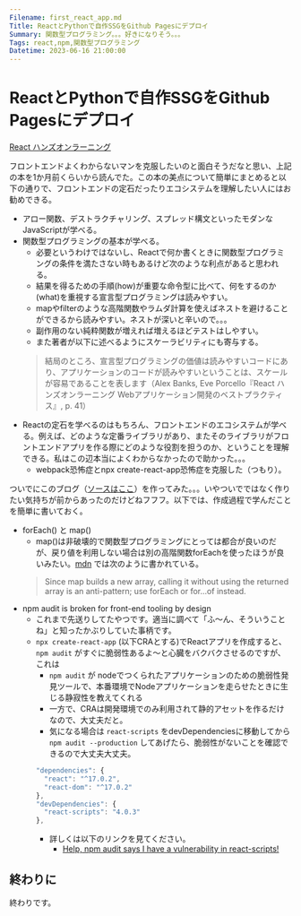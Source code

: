 ```yaml
---
Filename: first_react_app.md
Title: ReactとPythonで自作SSGをGithub Pagesにデプロイ
Summary: 関数型プログラミング。。。好きになりそう。。。
Tags: react,npm,関数型プログラミング
Datetime: 2023-06-16 21:00:00
---
```


# ReactとPythonで自作SSGをGithub Pagesにデプロイ

[React ハンズオンラーニング](https://www.oreilly.co.jp/books/9784873119380/)

フロントエンドよくわからないマンを克服したいのと面白そうだなと思い、上記の本を1か月前くらいから読んでた。この本の美点について簡単にまとめると以下の通りで、フロントエンドの定石だったりエコシステムを理解したい人にはお勧めできる。
- アロー関数、デストラクチャリング、スプレッド構文といったモダンなJavaScriptが学べる。
- 関数型プログラミングの基本が学べる。
  - 必要というわけではないし、Reactで何か書くときに関数型プログラミングの条件を満たさない時もあるけど次のような利点があると思われる。
  - 結果を得るための手順(how)が重要な命令型に比べて、何をするのか(what)を重視する宣言型プログラミングは読みやすい。
  - mapやfilterのような高階関数やラムダ計算を使えばネストを避けることができるから読みやすい。ネストが深いと辛いので。。。
  - 副作用のない純粋関数が増えれば増えるほどテストはしやすい。
  - また著者が以下に述べるようにスケーラビリティにも寄与する。
  > 結局のところ、宣言型プログラミングの価値は読みやすいコードにあり、アプリケーションのコードが読みやすいということは、スケールが容易であることを表します（Alex Banks, Eve Porcello『React ハンズオンラーニング Webアプリケーション開発のベストプラクティス』, p. 41）
- Reactの定石を学べるのはもちろん、フロントエンドのエコシステムが学べる。例えば、どのような定番ライブラリがあり、またそのライブラリがフロントエンドアプリを作る際にどのような役割を担うのか、ということを理解できる。私はこの辺本当によくわからなかったので助かった。。。
  - webpack恐怖症とnpx create-react-app恐怖症を克服した（つもり）。

ついでにこのブログ（[ソースはここ](https://github.com/metamasao/metamasao.github.io)）を作ってみた。。。いやついでではなく作りたい気持ちが前からあったのだけどねフフフ。以下では、作成過程で学んだことを簡単に書いておく。

- forEach() と map()
  - map()は非破壊的で関数型プログラミングにとっては都合が良いのだが、戻り値を利用しない場合は別の高階関数forEachを使ったほうが良いみたい。[mdn](https://developer.mozilla.org/en-US/docs/Web/JavaScript/Reference/Global_Objects/Array/map) では次のように書かれている。
  > Since map builds a new array, calling it without using the returned array is an anti-pattern; use forEach or for...of instead.
- npm audit is broken for front-end tooling by design
  - これまで先送りしてたやつです。適当に調べて「ふ～ん、そういうことね」と知ったかぶりしていた事柄です。
  - ```npx create-react-app``` (以下CRAとする)でReactアプリを作成すると、 ```npm audit``` がすぐに脆弱性あるよ～と心臓をバクバクさせるのですが、これは
    - ```npm audit``` が nodeでつくられたアプリケーションのための脆弱性発見ツールで、本番環境でNodeアプリケーションを走らせたときに生じる静寂性を教えてくれる
    - 一方で、CRAは開発環境でのみ利用されて静的アセットを作るだけなので、大丈夫だと。
    - 気になる場合は ```react-scripts``` をdevDependenciesに移動してから ```npm audit --production``` してあげたら、脆弱性がないことを確認できるので大丈夫大丈夫。
    ```javascript
    "dependencies": {
      "react": "^17.0.2",
      "react-dom": "^17.0.2"
    },
    "devDependencies": {
      "react-scripts": "4.0.3"
    },
    ```
    - 詳しくは以下のリンクを見てください。
      - [Help, npm audit says I have a vulnerability in react-scripts!](https://github.com/facebook/create-react-app/issues/11174)

## 終わりに
終わりです。